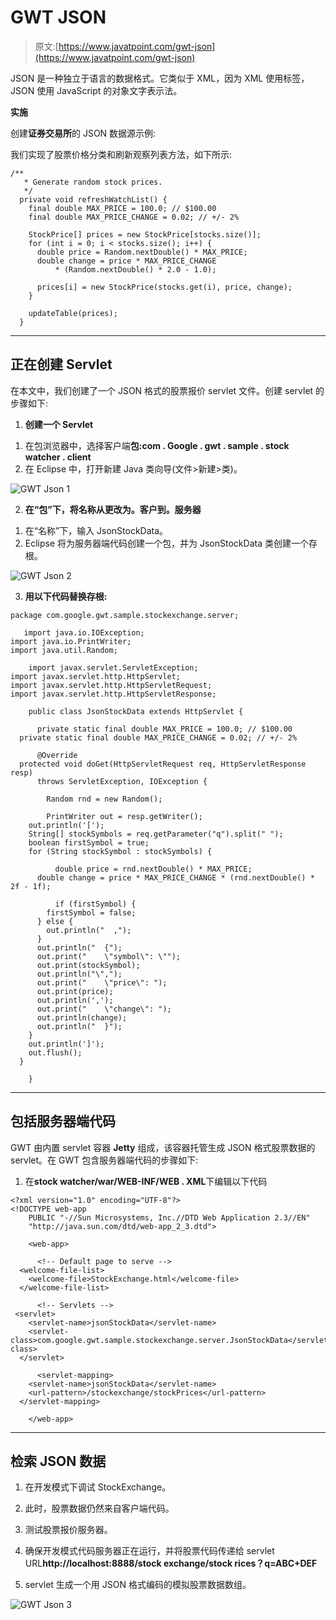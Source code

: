 # GWT JSON

> 原文:[https://www.javatpoint.com/gwt-json](https://www.javatpoint.com/gwt-json)

JSON 是一种独立于语言的数据格式。它类似于 XML，因为 XML 使用标签，JSON 使用 JavaScript 的对象文字表示法。

**实施**

创建**证券交易所**的 JSON 数据源示例:

我们实现了股票价格分类和刷新观察列表方法，如下所示:

```
/**
   * Generate random stock prices.
   */
  private void refreshWatchList() {
    final double MAX_PRICE = 100.0; // $100.00
    final double MAX_PRICE_CHANGE = 0.02; // +/- 2%

    StockPrice[] prices = new StockPrice[stocks.size()];
    for (int i = 0; i < stocks.size(); i++) {
      double price = Random.nextDouble() * MAX_PRICE;
      double change = price * MAX_PRICE_CHANGE
          * (Random.nextDouble() * 2.0 - 1.0);

      prices[i] = new StockPrice(stocks.get(i), price, change);
    }

    updateTable(prices);
  }

```

* * *

## 正在创建 Servlet

在本文中，我们创建了一个 JSON 格式的股票报价 servlet 文件。创建 servlet 的步骤如下:

1) **创建一个 Servlet**

1.  在包浏览器中，选择客户端**包:com . Google . gwt . sample . stock watcher . client**
2.  在 Eclipse 中，打开新建 Java 类向导(文件>新建>类)。

![GWT Json 1](../Images/1a93c273853b730d72e732006659cf03.png)

2) **在“包”下，将名称从更改为。客户到。服务器**

1.  在“名称”下，输入 JsonStockData。
2.  Eclipse 将为服务器端代码创建一个包，并为 JsonStockData 类创建一个存根。

![GWT Json 2](../Images/94ed8eb043feccbb828d13c31b2f40b5.png)

3) **用以下代码替换存根:**

```
package com.google.gwt.sample.stockexchange.server;

   import java.io.IOException;
import java.io.PrintWriter;
import java.util.Random;

    import javax.servlet.ServletException;
import javax.servlet.http.HttpServlet;
import javax.servlet.http.HttpServletRequest;
import javax.servlet.http.HttpServletResponse;

    public class JsonStockData extends HttpServlet {

      private static final double MAX_PRICE = 100.0; // $100.00
  private static final double MAX_PRICE_CHANGE = 0.02; // +/- 2%

      @Override
  protected void doGet(HttpServletRequest req, HttpServletResponse resp)
      throws ServletException, IOException {

        Random rnd = new Random();

        PrintWriter out = resp.getWriter();
    out.println('[');
    String[] stockSymbols = req.getParameter("q").split(" ");
    boolean firstSymbol = true;
    for (String stockSymbol : stockSymbols) {

          double price = rnd.nextDouble() * MAX_PRICE;
      double change = price * MAX_PRICE_CHANGE * (rnd.nextDouble() * 2f - 1f);

          if (firstSymbol) {
        firstSymbol = false;
      } else {
        out.println("  ,");
      }
      out.println("  {");
      out.print("    \"symbol\": \"");
      out.print(stockSymbol);
      out.println("\",");
      out.print("    \"price\": ");
      out.print(price);
      out.println(',');
      out.print("    \"change\": ");
      out.println(change);
      out.println("  }");
    }
    out.println(']');
    out.flush();
  }

    }

```

* * *

## 包括服务器端代码

GWT 由内置 servlet 容器 **Jetty** 组成，该容器托管生成 JSON 格式股票数据的 servlet。在 GWT 包含服务器端代码的步骤如下:

1.  在**stock watcher/war/WEB-INF/WEB . XML**下编辑以下代码

```
<?xml version="1.0" encoding="UTF-8"?>
<!DOCTYPE web-app
    PUBLIC "-//Sun Microsystems, Inc.//DTD Web Application 2.3//EN"
    "http://java.sun.com/dtd/web-app_2_3.dtd">

    <web-app>

      <!-- Default page to serve -->
  <welcome-file-list>
    <welcome-file>StockExchange.html</welcome-file>
  </welcome-file-list>

      <!-- Servlets -->
 <servlet>
    <servlet-name>jsonStockData</servlet-name>
    <servlet-class>com.google.gwt.sample.stockexchange.server.JsonStockData</servlet-class>
  </servlet>

      <servlet-mapping>
    <servlet-name>jsonStockData</servlet-name>
    <url-pattern>/stockexchange/stockPrices</url-pattern>
  </servlet-mapping>

    </web-app>

```

* * *

## 检索 JSON 数据

1.  在开发模式下调试 StockExchange。

1.  此时，股票数据仍然来自客户端代码。

3.  测试股票报价服务器。

1.  确保开发模式代码服务器正在运行，并将股票代码传递给 servlet URL**http://localhost:8888/stock exchange/stock rices？q=ABC+DEF**

5.  servlet 生成一个用 JSON 格式编码的模拟股票数据数组。

![GWT Json 3](../Images/83c3f2ba8cd65739bac421399a9ea990.png)